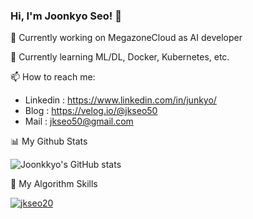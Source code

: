 ### Hi, I'm Joonkyo Seo! 👋
🔭 Currently working on MegazoneCloud as AI developer


🌱 Currently learning ML/DL, Docker, Kubernetes, etc.


📫 How to reach me:
 - Linkedin : https://www.linkedin.com/in/junkyo/ 
 - Blog : https://velog.io/@jkseo50
 - Mail : jkseo50@gmail.com


📊 My Github Stats

![Joonkkyo's GitHub stats](https://github-readme-stats.vercel.app/api?username=Joonkkyo&show_icons=true&theme=default)


🚀 My Algorithm Skills

[![jkseo20](http://mazassumnida.wtf/api/v2/generate_badge?boj=jkseo20)](https://solved.ac/jkseo20)
